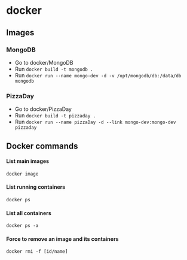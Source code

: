 # docker

## Images

### MongoDB

- Go to docker/MongoDB
- Run `docker build -t mongodb .`
- Run `docker run --name mongo-dev -d -v /opt/mongodb/db:/data/db mongodb`

### PizzaDay

- Go to docker/PizzaDay
- Run `docker build -t pizzaday .`
- Run `docker run --name pizzaDay -d --link mongo-dev:mongo-dev pizzaday`

## Docker commands

#### List main images
`docker image`

#### List running containers
`docker ps`

#### List all containers
`docker ps -a`

#### Force to remove an image and its containers
`docker rmi -f [id/name]`